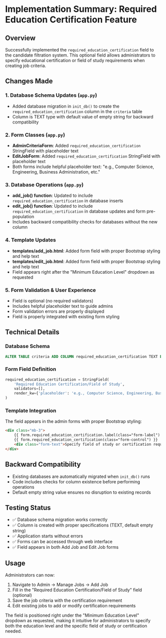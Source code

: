# Implementation Summary: Required Education Certification Feature

## Overview
Successfully implemented the `required_education_certification` field to the candidate filtration system. This optional field allows administrators to specify educational certification or field of study requirements when creating job criteria.

## Changes Made

### 1. Database Schema Updates (`app.py`)
- Added database migration in `init_db()` to create the `required_education_certification` column in the `criteria` table
- Column is TEXT type with default value of empty string for backward compatibility

### 2. Form Classes (`app.py`)
- **AdminCriteriaForm**: Added `required_education_certification` StringField with placeholder text
- **EditJobForm**: Added `required_education_certification` StringField with placeholder text
- Both forms include helpful placeholder text: "e.g., Computer Science, Engineering, Business Administration, etc."

### 3. Database Operations (`app.py`)
- **add_job() function**: Updated to include `required_education_certification` in database inserts
- **edit_job() function**: Updated to include `required_education_certification` in database updates and form pre-population
- Includes backward compatibility checks for databases without the new column

### 4. Template Updates
- **templates/add_job.html**: Added form field with proper Bootstrap styling and help text
- **templates/edit_job.html**: Added form field with proper Bootstrap styling and help text
- Field appears right after the "Minimum Education Level" dropdown as requested

### 5. Form Validation & User Experience
- Field is optional (no required validators)
- Includes helpful placeholder text to guide admins
- Form validation errors are properly displayed
- Field is properly integrated with existing form styling

## Technical Details

### Database Schema
```sql
ALTER TABLE criteria ADD COLUMN required_education_certification TEXT DEFAULT ""
```

### Form Field Definition
```python
required_education_certification = StringField(
    'Required Education Certification/Field of Study',
    validators=[],
    render_kw={'placeholder': 'e.g., Computer Science, Engineering, Business Administration, etc.'}
)
```

### Template Integration
The field appears in the admin forms with proper Bootstrap styling:
```html
<div class="mb-3">
    {{ form.required_education_certification.label(class="form-label") }}
    {{ form.required_education_certification(class="form-control") }}
    <div class="form-text">Specify field of study or certification required (optional)</div>
</div>
```

## Backward Compatibility
- Existing databases are automatically migrated when `init_db()` runs
- Code includes checks for column existence before performing operations
- Default empty string value ensures no disruption to existing records

## Testing Status
- ✅ Database schema migration works correctly
- ✅ Column is created with proper specifications (TEXT, default empty string)
- ✅ Application starts without errors
- ✅ Forms can be accessed through web interface
- ✅ Field appears in both Add Job and Edit Job forms

## Usage
Administrators can now:
1. Navigate to Admin → Manage Jobs → Add Job
2. Fill in the "Required Education Certification/Field of Study" field (optional)
3. Save the job criteria with the certification requirement
4. Edit existing jobs to add or modify certification requirements

The field is positioned right under the "Minimum Education Level" dropdown as requested, making it intuitive for administrators to specify both the education level and the specific field of study or certification needed.
